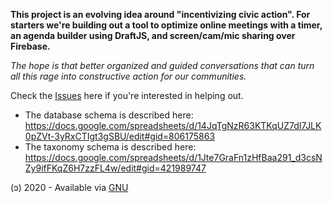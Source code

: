 **This project is an evolving idea around "incentivizing civic action". For starters we're building out a tool to optimize online meetings with a timer, an agenda builder using DraftJS, and screen/cam/mic sharing over Firebase.** 

*The hope is that better organized and guided conversations that can turn all this rage into constructive action for our communities.*

Check the [Issues](https://github.com/eliataylor/clock-agendas/issues) here if you're interested in helping out. 

- The database schema is described here: https://docs.google.com/spreadsheets/d/14JqTgNzR63KTKqUZ7dI7JLK0pZVt-3yRxCTIgt3gSBU/edit#gid=806175863
- The taxonomy schema is described here: https://docs.google.com/spreadsheets/d/1Jte7GraFn1zHfBaa291_d3csNZy9ifFKqZ6H7zzFL4w/edit#gid=421989747


(ɔ) 2020 - Available via [GNU](https://www.gnu.org/licenses/gpl-3.0.html)

